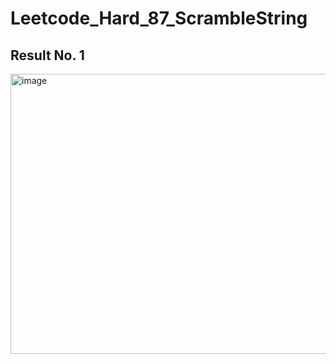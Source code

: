 # Leetcode_Hard_87_ScrambleString

## Result No. 1

<img width="675" height="448" alt="image" src="https://github.com/user-attachments/assets/73438058-b7d3-4dca-be15-62952973e78d" />

